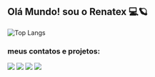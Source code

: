 ## Olá Mundo! sou o Renatex :computer::ringed_planet:

![Top Langs](https://github-readme-stats.vercel.app/api/top-langs/?username=renatex314&locale=pt-br&langs_count=8&theme=tokyonight)

### meus contatos e projetos:<br>
<a href="https://www.linkedin.com/in/renato-corte-328708201/"><img src="https://img.shields.io/badge/LinkedIn-0077B5?style=for-the-badge&logo=linkedin&logoColor=white" href="#" /></a>
<a href="mailto:renatocorte34@gmail.com"><img src="https://img.shields.io/badge/Gmail-D14836?style=for-the-badge&logo=gmail&logoColor=white" href="#" /></a>
<a href="https://codepen.io/renatoacorte"><img src="https://img.shields.io/badge/Codepen-000000?style=for-the-badge&logo=codepen&logoColor=white" href="#" /></a>
<a href="https://github.com/renatex314"><img src="https://img.shields.io/badge/GitHub-100000?style=for-the-badge&logo=github&logoColor=white" href="#" /></a>
